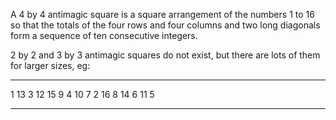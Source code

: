 A 4 by 4 antimagic square is a square arrangement of the numbers 1 to 16
so that the totals of the four rows and four columns and two long
diagonals form a sequence of ten consecutive integers.

2 by 2 and 3 by 3 antimagic squares do not exist, but there are lots of
them for larger sizes, eg:

  ---- ---- ---- ----
  1    13   3    12
  15   9    4    10
  7    2    16   8
  14   6    11   5
  ---- ---- ---- ----


